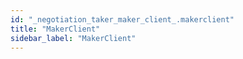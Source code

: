 ```yaml
---
id: "_negotiation_taker_maker_client_.makerclient"
title: "MakerClient"
sidebar_label: "MakerClient"
---
```


<!-- ## Hierarchy

* **MakerClient**

## Index

### Constructors

* [constructor](_negotiation_taker_maker_client_.makerclient.md#constructor)

### Methods

* [getExecutionParams](_negotiation_taker_maker_client_.makerclient.md#getexecutionparams)
* [getOrderByTradingPair](_negotiation_taker_maker_client_.makerclient.md#getorderbytradingpair)
* [takeOrder](_negotiation_taker_maker_client_.makerclient.md#takeorder)

## Constructors

###  constructor

\+ **new MakerClient**(`makerUrl`: string): *[MakerClient](_negotiation_taker_maker_client_.makerclient.md)*

*Defined in [negotiation/taker/maker_client.ts:5](https://github.com/comit-network/comit-js-sdk/blob/d186ad0/src/negotiation/taker/maker_client.ts#L5)*

**Parameters:**

Name | Type |
------ | ------ |
`makerUrl` | string |

**Returns:** *[MakerClient](_negotiation_taker_maker_client_.makerclient.md)*

## Methods

###  getExecutionParams

▸ **getExecutionParams**(`order`: [Order](../interfaces/_negotiation_order_.order.md)): *Promise‹[ExecutionParams](../interfaces/_negotiation_execution_params_.executionparams.md)›*

*Defined in [negotiation/taker/maker_client.ts:13](https://github.com/comit-network/comit-js-sdk/blob/d186ad0/src/negotiation/taker/maker_client.ts#L13)*

**Parameters:**

Name | Type |
------ | ------ |
`order` | [Order](../interfaces/_negotiation_order_.order.md) |

**Returns:** *Promise‹[ExecutionParams](../interfaces/_negotiation_execution_params_.executionparams.md)›*

___

###  getOrderByTradingPair

▸ **getOrderByTradingPair**(`tradingPair`: string): *Promise‹[Order](../interfaces/_negotiation_order_.order.md)›*

*Defined in [negotiation/taker/maker_client.ts:8](https://github.com/comit-network/comit-js-sdk/blob/d186ad0/src/negotiation/taker/maker_client.ts#L8)*

**Parameters:**

Name | Type |
------ | ------ |
`tradingPair` | string |

**Returns:** *Promise‹[Order](../interfaces/_negotiation_order_.order.md)›*

___

###  takeOrder

▸ **takeOrder**(`orderId`: string, `swapId`: string): *Promise‹void›*

*Defined in [negotiation/taker/maker_client.ts:29](https://github.com/comit-network/comit-js-sdk/blob/d186ad0/src/negotiation/taker/maker_client.ts#L29)*

Tells the maker that we are taking this order and what is the swap id of the swap request sent for
this order from taker cnd to maker cnd.

**Parameters:**

Name | Type | Description |
------ | ------ | ------ |
`orderId` | string | The id of the order that is taken. |
`swapId` | string | To facilitate matching between swap requests and orders, the taker first tells their cnd to send a swap request to the maker's cnd, then use the unique swap id, known by both cnds, to tell the maker that it is taking the order and what swap request is being use for this order. While this facilitates the order<>swap matching logic on the maker's side, the maker still needs to double check the parameters of the swap.  |

**Returns:** *Promise‹void›* -->
